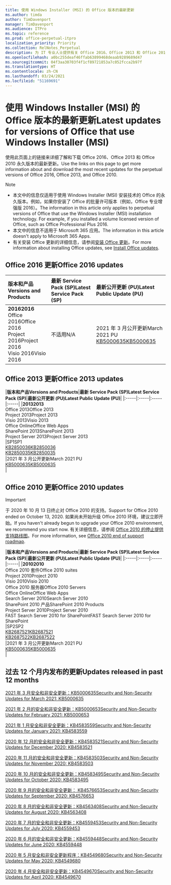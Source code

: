 ```yaml
---
title: 使用 Windows Installer (MSI) 的 Office 版本的最新更新
ms.author: timda
author: TimDavenport
manager: TimDavenport
ms.audience: ITPro
ms.topic: reference
ms.prod: office-perpetual-itpro
localization_priority: Priority
ms.collection: RelNotes_Perpetual
description: 为 IT 专业人士提供有关 Office 2016、Office 2013 和 Office 2010 永久版本的最新更新信息的链接
ms.openlocfilehash: a0bc255deaf46ffab63899468deaab9289689d47
ms.sourcegitcommit: 04f3aa30703f4f1cf89721853a7c052fcca2b97f
ms.translationtype: HT
ms.contentlocale: zh-CN
ms.lasthandoff: 03/24/2021
ms.locfileid: "51169691"
---
```

# <a name="latest-updates-for-versions-of-office-that-use-windows-installer-msi"></a><span data-ttu-id="97b82-103">使用 Windows Installer (MSI) 的 Office 版本的最新更新</span><span class="sxs-lookup"><span data-stu-id="97b82-103">Latest updates for versions of Office that use Windows Installer (MSI)</span></span>

<span data-ttu-id="97b82-104">使用此页面上的链接来详细了解和下载 Office 2016、Office 2013 和 Office 2010 永久版本的最新更新。</span><span class="sxs-lookup"><span data-stu-id="97b82-104">Use the links on this page to get more information about and download the most recent updates for the perpetual versions of Office 2016, Office 2013, and Office 2010.</span></span>
  
 
> [!NOTE]
> - <span data-ttu-id="97b82-p101">本文中的信息仅适用于使用 Windows Installer (MSI) 安装技术的 Office 的永久版本。例如，如果你安装了 Office 的批量许可版本（例如，Office 专业增强版 2016）。</span><span class="sxs-lookup"><span data-stu-id="97b82-p101">The information in this article only applies to perpetual versions of Office that use the Windows Installer (MSI) installation technology. For example, if you installed a volume licensed version of Office, such as Office Professional Plus 2016.</span></span>
> - <span data-ttu-id="97b82-107">本文中的信息不适用于 Microsoft 365 应用。</span><span class="sxs-lookup"><span data-stu-id="97b82-107">The information in this article doesn't apply to Microsoft 365 Apps.</span></span>
> - <span data-ttu-id="97b82-108">有关安装 Office 更新的详细信息，请参阅[安装 Office 更新](https://support.office.com/article/2ab296f3-7f03-43a2-8e50-46de917611c5)。</span><span class="sxs-lookup"><span data-stu-id="97b82-108">For more information about installing Office updates, see [Install Office updates](https://support.office.com/article/2ab296f3-7f03-43a2-8e50-46de917611c5).</span></span> 


## <a name="office-2016-updates"></a><span data-ttu-id="97b82-109">Office 2016 更新</span><span class="sxs-lookup"><span data-stu-id="97b82-109">Office 2016 updates</span></span>

|<span data-ttu-id="97b82-110">**版本和产品**</span><span class="sxs-lookup"><span data-stu-id="97b82-110">**Versions and Products**</span></span>|<span data-ttu-id="97b82-111">**最新 Service Pack (SP)**</span><span class="sxs-lookup"><span data-stu-id="97b82-111">**Latest Service Pack (SP)**</span></span>|<span data-ttu-id="97b82-112">**最新公开更新 (PU)**</span><span class="sxs-lookup"><span data-stu-id="97b82-112">**Latest Public Update (PU)**</span></span>|
|:-----|:-----|:-----|
|<span data-ttu-id="97b82-113">**2016**</span><span class="sxs-lookup"><span data-stu-id="97b82-113">**2016**</span></span> <br/> <span data-ttu-id="97b82-114">Office 2016</span><span class="sxs-lookup"><span data-stu-id="97b82-114">Office 2016</span></span>  <br/> <span data-ttu-id="97b82-115">Project 2016</span><span class="sxs-lookup"><span data-stu-id="97b82-115">Project 2016</span></span>  <br/> <span data-ttu-id="97b82-116">Visio 2016</span><span class="sxs-lookup"><span data-stu-id="97b82-116">Visio 2016</span></span>  <br/> |<span data-ttu-id="97b82-117">不适用</span><span class="sxs-lookup"><span data-stu-id="97b82-117">N/A</span></span>  <br/> |<span data-ttu-id="97b82-118">2021 年 3 月公开更新</span><span class="sxs-lookup"><span data-stu-id="97b82-118">March 2021 PU</span></span>  <br/> [<span data-ttu-id="97b82-119">KB5000635</span><span class="sxs-lookup"><span data-stu-id="97b82-119">KB5000635</span></span>](https://support.microsoft.com/help/5000635) <br/> |
   
## <a name="office-2013-updates"></a><span data-ttu-id="97b82-120">Office 2013 更新</span><span class="sxs-lookup"><span data-stu-id="97b82-120">Office 2013 updates</span></span>

|<span data-ttu-id="97b82-121">**版本和产品**</span><span class="sxs-lookup"><span data-stu-id="97b82-121">**Versions and Products**</span></span>|<span data-ttu-id="97b82-122">**最新 Service Pack (SP)**</span><span class="sxs-lookup"><span data-stu-id="97b82-122">**Latest Service Pack (SP)**</span></span>|<span data-ttu-id="97b82-123">**最新公开更新 (PU)**</span><span class="sxs-lookup"><span data-stu-id="97b82-123">**Latest Public Update (PU)**</span></span>|
|:-----|:-----|:-----|:-----|
|<span data-ttu-id="97b82-124">**2013**</span><span class="sxs-lookup"><span data-stu-id="97b82-124">**2013**</span></span> <br/> <span data-ttu-id="97b82-125">Office 2013</span><span class="sxs-lookup"><span data-stu-id="97b82-125">Office 2013</span></span>  <br/> <span data-ttu-id="97b82-126">Project 2013</span><span class="sxs-lookup"><span data-stu-id="97b82-126">Project 2013</span></span>  <br/> <span data-ttu-id="97b82-127">Visio 2013</span><span class="sxs-lookup"><span data-stu-id="97b82-127">Visio 2013</span></span>  <br/> <span data-ttu-id="97b82-128">Office Online</span><span class="sxs-lookup"><span data-stu-id="97b82-128">Office Web Apps</span></span>  <br/> <span data-ttu-id="97b82-129">SharePoint 2013</span><span class="sxs-lookup"><span data-stu-id="97b82-129">SharePoint 2013</span></span>  <br/> <span data-ttu-id="97b82-130">Project Server 2013</span><span class="sxs-lookup"><span data-stu-id="97b82-130">Project Server 2013</span></span>  <br/> |<span data-ttu-id="97b82-131">SP1</span><span class="sxs-lookup"><span data-stu-id="97b82-131">SP1</span></span> <br/> [<span data-ttu-id="97b82-132">KB2850036</span><span class="sxs-lookup"><span data-stu-id="97b82-132">KB2850036</span></span>](https://support.microsoft.com/kb/2850036) <br/>[<span data-ttu-id="97b82-133">KB2850035</span><span class="sxs-lookup"><span data-stu-id="97b82-133">KB2850035</span></span>](https://support.microsoft.com/kb/2850035) <br/> |<span data-ttu-id="97b82-134">2021 年 3 月公开更新</span><span class="sxs-lookup"><span data-stu-id="97b82-134">March 2021 PU</span></span>  <br/> [<span data-ttu-id="97b82-135">KB5000635</span><span class="sxs-lookup"><span data-stu-id="97b82-135">KB5000635</span></span>](https://support.microsoft.com/help/5000635) <br/> |
   
## <a name="office-2010-updates"></a><span data-ttu-id="97b82-136">Office 2010 更新</span><span class="sxs-lookup"><span data-stu-id="97b82-136">Office 2010 updates</span></span>
> [!IMPORTANT]
> <span data-ttu-id="97b82-137">于 2020 年 10 月 13 日终止对 Office 2010 的支持。</span><span class="sxs-lookup"><span data-stu-id="97b82-137">Support for Office 2010 ended on October 13, 2020.</span></span> <span data-ttu-id="97b82-138">如果尚未开始升级 Office 2010 环境，建议立即开始。</span><span class="sxs-lookup"><span data-stu-id="97b82-138">If you haven't already begun to upgrade your Office 2010 environment, we recommend you start now.</span></span> <span data-ttu-id="97b82-139">有关详细信息，请参阅 [Office 2010 的停止提供支持路线图](/DeployOffice/office-2010-end-support-roadmap)。</span><span class="sxs-lookup"><span data-stu-id="97b82-139">For more information, see [Office 2010 end of support roadmap](/DeployOffice/office-2010-end-support-roadmap).</span></span> 

|<span data-ttu-id="97b82-140">**版本和产品**</span><span class="sxs-lookup"><span data-stu-id="97b82-140">**Versions and Products**</span></span>|<span data-ttu-id="97b82-141">**最新 Service Pack (SP)**</span><span class="sxs-lookup"><span data-stu-id="97b82-141">**Latest Service Pack (SP)**</span></span>|<span data-ttu-id="97b82-142">**最新公开更新 (PU)**</span><span class="sxs-lookup"><span data-stu-id="97b82-142">**Latest Public Update (PU)**</span></span>|
|:-----|:-----|:-----|:-----|
|<span data-ttu-id="97b82-143">**2010**</span><span class="sxs-lookup"><span data-stu-id="97b82-143">**2010**</span></span> <br/> <span data-ttu-id="97b82-144">Office 2010 套件</span><span class="sxs-lookup"><span data-stu-id="97b82-144">Office 2010 suites</span></span>  <br/> <span data-ttu-id="97b82-145">Project 2010</span><span class="sxs-lookup"><span data-stu-id="97b82-145">Project 2010</span></span>  <br/> <span data-ttu-id="97b82-146">Visio 2010</span><span class="sxs-lookup"><span data-stu-id="97b82-146">Visio 2010</span></span>  <br/> <span data-ttu-id="97b82-147">Office 2010 服务器</span><span class="sxs-lookup"><span data-stu-id="97b82-147">Office 2010 Servers</span></span>  <br/> <span data-ttu-id="97b82-148">Office Online</span><span class="sxs-lookup"><span data-stu-id="97b82-148">Office Web Apps</span></span>  <br/> <span data-ttu-id="97b82-149">Search Server 2010</span><span class="sxs-lookup"><span data-stu-id="97b82-149">Search Server 2010</span></span>  <br/> <span data-ttu-id="97b82-150">SharePoint 2010 产品</span><span class="sxs-lookup"><span data-stu-id="97b82-150">SharePoint 2010 Products</span></span>  <br/> <span data-ttu-id="97b82-151">Project Server 2010</span><span class="sxs-lookup"><span data-stu-id="97b82-151">Project Server 2010</span></span>  <br/> <span data-ttu-id="97b82-152">FAST Search Server 2010 for SharePoint</span><span class="sxs-lookup"><span data-stu-id="97b82-152">FAST Search Server 2010 for SharePoint</span></span>  <br/> |<span data-ttu-id="97b82-153">SP2</span><span class="sxs-lookup"><span data-stu-id="97b82-153">SP2</span></span> <br/>[<span data-ttu-id="97b82-154">KB2687521</span><span class="sxs-lookup"><span data-stu-id="97b82-154">KB2687521</span></span>](https://support.microsoft.com/kb/2687521) <br/> [<span data-ttu-id="97b82-155">KB2687522</span><span class="sxs-lookup"><span data-stu-id="97b82-155">KB2687522</span></span>](https://support.microsoft.com/kb/2687522) <br/> |<span data-ttu-id="97b82-156">2021 年 3 月公开更新</span><span class="sxs-lookup"><span data-stu-id="97b82-156">March 2021 PU</span></span>  <br/> [<span data-ttu-id="97b82-157">KB5000635</span><span class="sxs-lookup"><span data-stu-id="97b82-157">KB5000635</span></span>](https://support.microsoft.com/help/5000635) <br/> |
   

   
## <a name="updates-released-in-past-12-months"></a><span data-ttu-id="97b82-158">过去 12 个月内发布的更新</span><span class="sxs-lookup"><span data-stu-id="97b82-158">Updates released in past 12 months</span></span>

[<span data-ttu-id="97b82-159">2021 年 3 月安全和非安全更新：KB5000635</span><span class="sxs-lookup"><span data-stu-id="97b82-159">Security and Non-Security Updates for March 2021: KB5000635</span></span>](https://support.microsoft.com/help/5000635)

[<span data-ttu-id="97b82-160">2021 年 2 月的安全和非安全更新：KB5000653</span><span class="sxs-lookup"><span data-stu-id="97b82-160">Security and Non-Security Updates for February 2021: KB5000653</span></span>](https://support.microsoft.com/help/5000653)

[<span data-ttu-id="97b82-161">2021 年 1 月安全和非安全更新：KB4583559</span><span class="sxs-lookup"><span data-stu-id="97b82-161">Security and Non-Security Updates for January 2021: KB4583559</span></span>](https://support.microsoft.com/help/4583559)

[<span data-ttu-id="97b82-162">2020 年 12 月的安全和非安全更新：KB4583521</span><span class="sxs-lookup"><span data-stu-id="97b82-162">Security and Non-Security Updates for December 2020: KB4583521</span></span>](https://support.microsoft.com/help/4583521)

[<span data-ttu-id="97b82-163">2020 年 11 月的安全和非安全更新：KB4583503</span><span class="sxs-lookup"><span data-stu-id="97b82-163">Security and Non-Security Updates for November 2020: KB4583503</span></span>](https://support.microsoft.com/help/4583503)

[<span data-ttu-id="97b82-164">2020 年 10 月的安全和非安全更新：KB4583495</span><span class="sxs-lookup"><span data-stu-id="97b82-164">Security and Non-Security Updates for October 2020: KB4583495</span></span>](https://support.microsoft.com/help/4583495)

[<span data-ttu-id="97b82-165">2020 年 9 月的安全和非安全更新： KB4576653</span><span class="sxs-lookup"><span data-stu-id="97b82-165">Security and Non-Security Updates for September 2020: KB4576653</span></span>](https://support.microsoft.com/help/4576653)

[<span data-ttu-id="97b82-166">2020 年 8 月的安全和非安全更新：KB4563408</span><span class="sxs-lookup"><span data-stu-id="97b82-166">Security and Non-Security Updates for August 2020: KB4563408</span></span>](https://support.microsoft.com/help/4563408)

[<span data-ttu-id="97b82-167">2020 年 7 月的安全和非安全更新：KB4559453</span><span class="sxs-lookup"><span data-stu-id="97b82-167">Security and Non-Security Updates for July 2020: KB4559453</span></span>](https://support.microsoft.com/help/4559453)

[<span data-ttu-id="97b82-168">2020 年 6 月的安全和非安全更新：KB4559448</span><span class="sxs-lookup"><span data-stu-id="97b82-168">Security and Non-Security Updates for June 2020: KB4559448</span></span>](https://support.microsoft.com/help/4559448)

[<span data-ttu-id="97b82-169">2020 年 5 月安全和非安全更新程序：KB4549680</span><span class="sxs-lookup"><span data-stu-id="97b82-169">Security and Non-Security Updates for May 2020: KB4549680</span></span>](https://support.microsoft.com/help/4549680)

[<span data-ttu-id="97b82-170">2020 年 4 月安全和非安全更新：KB4549670</span><span class="sxs-lookup"><span data-stu-id="97b82-170">Security and Non-Security Updates for April 2020: KB4549670</span></span>](https://support.microsoft.com/help/4549670)







 




</br>
